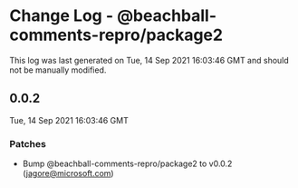 # Change Log - @beachball-comments-repro/package2

This log was last generated on Tue, 14 Sep 2021 16:03:46 GMT and should not be manually modified.

<!-- Start content -->

## 0.0.2

Tue, 14 Sep 2021 16:03:46 GMT

### Patches

- Bump @beachball-comments-repro/package2 to v0.0.2 (jagore@microsoft.com)
